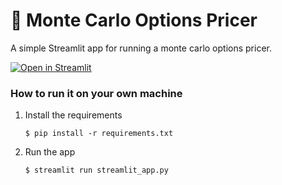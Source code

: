 # 🎈 Monte Carlo Options Pricer

A simple Streamlit app for running a monte carlo options pricer.

[![Open in Streamlit](https://static.streamlit.io/badges/streamlit_badge_black_white.svg)](https://montecarlopricer.streamlit.app/)

### How to run it on your own machine

1. Install the requirements

   ```
   $ pip install -r requirements.txt
   ```

2. Run the app

   ```
   $ streamlit run streamlit_app.py
   ```
